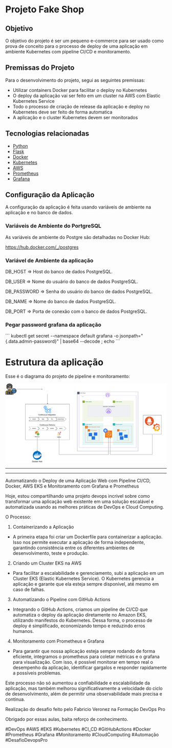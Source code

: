 # Projeto Fake Shop
## Objetivo
O objetivo do projeto é ser um pequeno e-commerce para ser usado como prova de conceito para o processo de deploy de uma aplicação em ambiente Kubernetes com pipeline CI/CD e monitoramento.

## Premissas do Projeto
Para o desenvolvimento do projeto, segui as seguintes premissas:
- Utilizar containers Docker para facilitar o deploy no Kubernetes
- O deploy da aplicação vai ser feito em um cluster na AWS com Elastic Kubernetes Service
- Todo o processo de criação de release da aplicação e deploy no Kubernetes deve ser feito de forma automatica
- A aplicação e o cluster Kubernetes devem ser monitorados 

## Tecnologias relacionadas
- [Python](https://www.python.org/)
- [Flask](https://flask.palletsprojects.com/)
- [Docker](https://www.docker.com/)
- [Kubernetes](https://kubernetes.io/)
- [AWS](https://aws.amazon.com/pt/eks/)
- [Prometheus](https://prometheus.io/)
- [Grafana](https://grafana.com/grafana/)

## Configuração da Aplicação

A configuração da aplicação é feita usando variáveis de ambiente na aplicação e no banco de dados.

### Variáveis de Ambiente do PortgreSQL

As variáveis de ambiente do Postgre são detalhadas no Docker Hub:

https://hub.docker.com/_/postgres

### Variável de Ambiente da aplicação

DB_HOST => Host do banco de dados PostgreSQL.

DB_USER => Nome do usuário do banco de dados PostgreSQL.

DB_PASSWORD => Senha do usuário do banco de dados PostgreSQL.

DB_NAME => Nome do banco de dados PostgreSQL.

DB_PORT => Porta de conexão com o banco de dados PostgreSQL.


### Pegar password grafana da aplicação
´´´
kubectl get secret --namespace default grafana -o jsonpath="{.data.admin-password}" | base64 --decode ; echo
´´´


# Estrutura da aplicação

Esse é o diagrama do projeto de pipeline e monitoramento:

![Diagrama do Projeto](docs/diagrama.drawio.png)


-----------------------------------------------------------------------------------------------------------------

-----------------------------------------------------------------------------------------------------------------

Automatizando o Deploy de uma Aplicação Web com Pipeline CI/CD, Docker, AWS EKS e Monitoramento com Grafana e Prometheus

Hoje, estou compartilhando uma projeto devops incrivel sobre como transformar uma aplicação web existente em uma solução escalável e automatizada usando as melhores práticas de DevOps e Cloud Computing.

 O Processo:

1. Containerizando a Aplicação
 
 - A primeira etapa foi criar um Dockerfile para containerizar a aplicação. Isso nos permite executar a aplicação de forma independente, garantindo consistência entre os diferentes ambientes de desenvolvimento, teste e produção.
 
2. Criando um Cluster EKS na AWS
 
 - Para facilitar a escalabilidade e gerenciamento, subi a aplicação em um Cluster EKS (Elastic Kubernetes Service). O Kubernetes gerencia a aplicação e garante que ela esteja sempre disponível, até mesmo em caso de falhas.
 
3. Automatizando o Pipeline com GitHub Actions
 
 - Integrando o GitHub Actions, criamos um pipeline de CI/CD que automatiza o deploy da aplicação diretamente no Amazon EKS, utilizando manifestos do Kubernetes. Dessa forma, o processo de deploy é simplificado, economizando tempo e reduzindo erros humanos.
 

4. Monitoramento com Prometheus e Grafana
 
 - Para garantir que nossa aplicação esteja sempre rodando de forma eficiente, integramos o prometheus para coletar métricas e o grafana para visualização. Com isso, é possível monitorar em tempo real o desempenho da aplicação, identificar gargalos e responder rapidamente a possíveis problemas.


Este processo não só aumentou a confiabilidade e escalabilidade da aplicação, mas também melhorou significativamente a velocidade do ciclo de desenvolvimento, além de permitir uma observabilidade mais precisa e contínua.

Realização do desafio feito pelo Fabricio Veronez na Formação DevOps Pro

Obrigado por essas aulas, baita reforço de conhecimento.


#DevOps #AWS #EKS #Kubernetes #CI_CD #GitHubActions #Docker #Prometheus #Grafana #Monitoramento #CloudComputing #Automação #DesafioDevopsPro